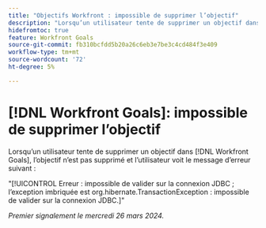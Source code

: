 ```yaml
---
title: "Objectifs Workfront : impossible de supprimer l’objectif"
description: "Lorsqu’un utilisateur tente de supprimer un objectif dans [!DNL Workfront Goals], l’objectif n’est pas supprimé et l’utilisateur voit un message d’erreur."
hidefromtoc: true
feature: Workfront Goals
source-git-commit: fb310bcfdd5b20a26c6eb3e7be3c4cd484f3e409
workflow-type: tm+mt
source-wordcount: '72'
ht-degree: 5%

---
```



# [!DNL Workfront Goals]: impossible de supprimer l’objectif

Lorsqu’un utilisateur tente de supprimer un objectif dans [!DNL Workfront Goals], l’objectif n’est pas supprimé et l’utilisateur voit le message d’erreur suivant :

&quot;[!UICONTROL Erreur : impossible de valider sur la connexion JDBC ; l’exception imbriquée est org.hibernate.TransactionException : impossible de valider sur la connexion JDBC.]&quot;

_Premier signalement le mercredi 26 mars 2024._


